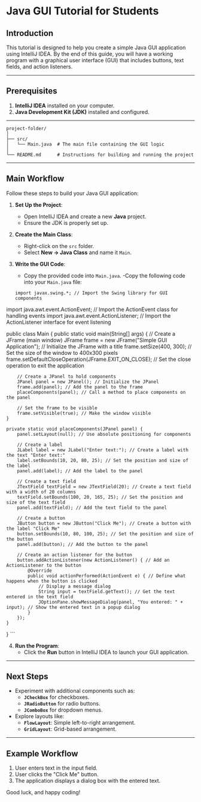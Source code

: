 

# Java GUI Tutorial for Students

## Introduction
This tutorial is designed to help you create a simple Java GUI application using IntelliJ IDEA. By the end of this guide, you will have a working program with a graphical user interface (GUI) that includes buttons, text fields, and action listeners.

---

## Prerequisites
1. **IntelliJ IDEA** installed on your computer.
2. **Java Development Kit (JDK)** installed and configured.

---
```
project-folder/
│
├── src/
│   └── Main.java  # The main file containing the GUI logic
│
└── README.md      # Instructions for building and running the project
```

---

## Main Workflow
Follow these steps to build your Java GUI application:

1. **Set Up the Project**:
   - Open IntelliJ IDEA and create a new **Java** project.
   - Ensure the JDK is properly set up.

2. **Create the Main Class**:
   - Right-click on the `src` folder.
   - Select **New → Java Class** and name it `Main`.

3. **Write the GUI Code**:
   - Copy the provided code into `Main.java`.
   -Copy the following code into your `Main.java` file:
    ```
    import javax.swing.*; // Import the Swing library for GUI components
import java.awt.event.ActionEvent; // Import the ActionEvent class for handling events
import java.awt.event.ActionListener; // Import the ActionListener interface for event listening

public class Main {
    public static void main(String[] args) {
        // Create a JFrame (main window)
        JFrame frame = new JFrame("Simple GUI Application"); // Initialize the JFrame with a title
        frame.setSize(400, 300); // Set the size of the window to 400x300 pixels
        frame.setDefaultCloseOperation(JFrame.EXIT_ON_CLOSE); // Set the close operation to exit the application

        // Create a JPanel to hold components
        JPanel panel = new JPanel(); // Initialize the JPanel
        frame.add(panel); // Add the panel to the frame
        placeComponents(panel); // Call a method to place components on the panel

        // Set the frame to be visible
        frame.setVisible(true); // Make the window visible
    }

    private static void placeComponents(JPanel panel) {
        panel.setLayout(null); // Use absolute positioning for components

        // Create a label
        JLabel label = new JLabel("Enter text:"); // Create a label with the text "Enter text:"
        label.setBounds(10, 20, 80, 25); // Set the position and size of the label
        panel.add(label); // Add the label to the panel

        // Create a text field
        JTextField textField = new JTextField(20); // Create a text field with a width of 20 columns
        textField.setBounds(100, 20, 165, 25); // Set the position and size of the text field
        panel.add(textField); // Add the text field to the panel

        // Create a button
        JButton button = new JButton("Click Me"); // Create a button with the label "Click Me"
        button.setBounds(10, 80, 100, 25); // Set the position and size of the button
        panel.add(button); // Add the button to the panel

        // Create an action listener for the button
        button.addActionListener(new ActionListener() { // Add an ActionListener to the button
            @Override
            public void actionPerformed(ActionEvent e) { // Define what happens when the button is clicked
                // Display a message dialog
                String input = textField.getText(); // Get the text entered in the text field
                JOptionPane.showMessageDialog(panel, "You entered: " + input); // Show the entered text in a popup dialog
            }
        });
    }
}
    ```

4. **Run the Program**:
   - Click the **Run** button in IntelliJ IDEA to launch your GUI application.


---


## Next Steps
- Experiment with additional components such as:
  - **`JCheckBox`** for checkboxes.
  - **`JRadioButton`** for radio buttons.
  - **`JComboBox`** for dropdown menus.
- Explore layouts like:
  - **`FlowLayout`**: Simple left-to-right arrangement.
  - **`GridLayout`**: Grid-based arrangement.

---

## Example Workflow
1. User enters text in the input field.
2. User clicks the "Click Me" button.
3. The application displays a dialog box with the entered text.

Good luck, and happy coding!

